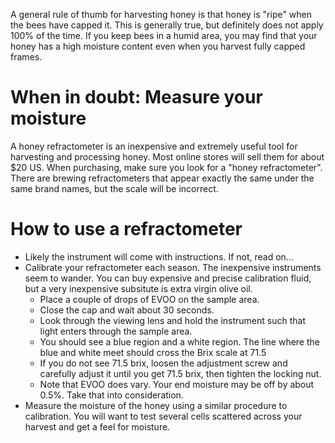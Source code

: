 A general rule of thumb for harvesting honey is that honey is "ripe" when the bees have capped it. This is generally true, but definitely does not apply 100% of the time. 
If you keep bees in a humid area, you may find that your honey has a high moisture content even when you harvest fully capped frames. 
# When in doubt: Measure your moisture
A honey refractometer is an inexpensive and extremely useful tool for harvesting and processing honey.  Most online stores will sell them for about $20 US. When purchasing, 
make sure you look for a "honey refractometer".  There are brewing refractometers that appear exactly the same under the same brand names, but the scale will be
incorrect. 
# How to use a refractometer
- Likely the instrument will come with instructions. If not, read on...
- Calibrate your refractometer each season. The inexpensive instruments seem to wander. You can buy expensive and precise calibration fluid, but a very inexpensive subsitute is extra virgin olive oil.
  - Place a couple of drops of EVOO on the sample area.
  - Close the cap and wait about 30 seconds.
  - Look through the viewing lens and hold the instrument such that light enters through the sample area.
  - You should see a blue region and a white region. The line where the blue and white meet should cross the Brix scale at 71.5
  - If you do not see 71.5 brix, loosen the adjustment screw and carefully adjust it until you get 71.5 brix, then tighten the locking nut.
  - Note that EVOO does vary. Your end moisture may be off by about 0.5%. Take that into consideration.
- Measure the moisture of the honey using a similar procedure to calibration.  You will want to test several cells scattered across your harvest and get a feel for moisture.
